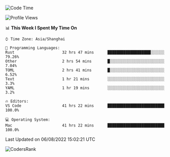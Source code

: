 <!--START_SECTION:waka-->
![Code Time](http://img.shields.io/badge/Code%20Time-1%2C594%20hrs%2039%20mins-blue)

![Profile Views](http://img.shields.io/badge/Profile%20Views-71-blue)

📊 **This Week I Spent My Time On** 

```text
⌚︎ Time Zone: Asia/Shanghai

💬 Programming Languages: 
Rust                     32 hrs 47 mins      ███████████████████░░░░░░   79.26% 
Other                    2 hrs 54 mins       █░░░░░░░░░░░░░░░░░░░░░░░░   7.04% 
TOML                     2 hrs 41 mins       █░░░░░░░░░░░░░░░░░░░░░░░░   6.52% 
Text                     1 hr 21 mins        ░░░░░░░░░░░░░░░░░░░░░░░░░   3.3% 
YAML                     1 hr 19 mins        ░░░░░░░░░░░░░░░░░░░░░░░░░   3.2%

🔥 Editors: 
VS Code                  41 hrs 22 mins      █████████████████████████   100.0%

💻 Operating System: 
Mac                      41 hrs 22 mins      █████████████████████████   100.0%

```


 Last Updated on 06/08/2022 15:02:21 UTC
<!--END_SECTION:waka-->

![CodersRank](https://cr-skills-chart-widget.azurewebsites.net/api/api?username=BugenZhao&padding=16&tooltip=true&branding=false&sort-by-score=true&skills=Rust%2C%20Swift%2C%20C%2C%20TypeScript%2C%20Java%2C%20Go%2C%20Dart%2C%20C%2B%2B%2C%20Python%2C%20Assembly%2C%20Shell%2C%20Kotlin)
